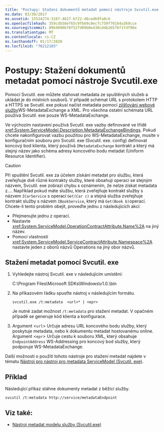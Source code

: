 ```yaml
---
title: 'Postupy: Stažení dokumentů metadat pomocí nástroje Svcutil.exe'
ms.date: 03/30/2017
ms.assetid: 15524274-3167-4627-b722-d6cedb9fa8c6
ms.openlocfilehash: 359cdb58ef65c9fb69c0ecfc759f70164a369cce
ms.sourcegitcommit: 09b4090b78f52fd09b0e430cd4b26576f1fdf96e
ms.translationtype: MT
ms.contentlocale: cs-CZ
ms.lasthandoff: 01/17/2020
ms.locfileid: "76212103"
---
```

# <a name="how-to-use-svcutilexe-to-download-metadata-documents"></a>Postupy: Stažení dokumentů metadat pomocí nástroje Svcutil.exe
Pomocí Svcutil. exe můžete stahovat metadata ze spuštěných služeb a ukládat je do místních souborů. V případě schémat URL s protokolem HTTP a HTTPS se Svcutil. exe pokusí načíst metadata pomocí [zjišťování webové služby](https://docs.microsoft.com/previous-versions/dotnet/netframework-4.0/fxx6cfx2(v=vs.100))WS-MetadataExchange a XML. Pro všechna ostatní schémata URL používá Svcutil. exe pouze WS-MetadataExchange.  
  
 Ve výchozím nastavení používá Svcutil. exe vazby definované ve třídě <xref:System.ServiceModel.Description.MetadataExchangeBindings>. Pokud chcete nakonfigurovat vazbu použitou pro WS-MetadataExchange, musíte v konfiguračním souboru pro Svcutil. exe (Svcutil. exe. config) definovat koncový bod klienta, který používá `IMetadataExchange` kontrakt a který má stejný název jako schéma adresy koncového bodu metadat (Uniform Resource Identifier).  
  
> [!CAUTION]
> Při spuštění Svcutil. exe za účelem získání metadat pro službu, která zveřejňuje dvě různé kontrakty služby, které obsahují operaci se stejným názvem, Svcutil. exe zobrazí chybu s oznámením, že nelze získat metadata z.... Například pokud máte službu, která zveřejňuje kontrakt služby s názvem `ICarService` s operací `Get(Car c)` a stejná služba zveřejňuje kontrakt služby s názvem `IBookService`, který má `Get(Book b)`operací. Chcete-li tento problém obejít, proveďte jednu z následujících akcí:
>
> - Přejmenujte jednu z operací.
> - Nastavte <xref:System.ServiceModel.OperationContractAttribute.Name%2A> na jiný název.
> - Pomocí vlastnosti <xref:System.ServiceModel.ServiceContractAttribute.Namespace%2A> nastavte jeden z oborů názvů Operations na jiný obor názvů.
  
## <a name="to-download-metadata-using-svcutilexe"></a>Stažení metadat pomocí Svcutil. exe  
  
1. Vyhledejte nástroj Svcutil. exe v následujícím umístění:  
  
     C:\Program Files\Microsoft SDKs\Windows\v1.0.\bin  
  
2. Na příkazovém řádku spusťte nástroj v následujícím formátu.  
  
    ```console
    svcutil.exe /t:metadata  <url>* | <epr>  
    ```  
  
     Je nutné zadat možnost `/t:metadata` pro stažení metadat. V opačném případě se generuje kód klienta a konfigurace.  
  
3. Argument <`url`> Určuje adresu URL koncového bodu služby, který poskytuje metadata, nebo k dokumentu metadat hostovanému online. Argument <`epr`> Určuje cestu k souboru XML, který obsahuje `EndpointAddress` WS-Addressing pro koncový bod služby, který podporuje WS-MetadataExchange.  
  
 Další možnosti o použití tohoto nástroje pro stažení metadat najdete v tématu [Nástroj pro nástroj pro metadata ServiceModel (Svcutil. exe)](../../../../docs/framework/wcf/servicemodel-metadata-utility-tool-svcutil-exe.md).  
  
## <a name="example"></a>Příklad  
 Následující příkaz stáhne dokumenty metadat z běžící služby.  
  
```console
svcutil /t:metadata http://service/metadataEndpoint  
```  
  
## <a name="see-also"></a>Viz také:

- [Nástroj metadat modelu služby (Svcutil.exe)](../../../../docs/framework/wcf/servicemodel-metadata-utility-tool-svcutil-exe.md)
